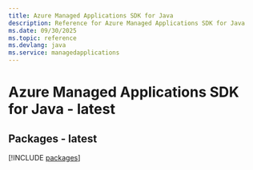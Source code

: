 ```yaml
---
title: Azure Managed Applications SDK for Java
description: Reference for Azure Managed Applications SDK for Java
ms.date: 09/30/2025
ms.topic: reference
ms.devlang: java
ms.service: managedapplications
---
```

# Azure Managed Applications SDK for Java - latest
## Packages - latest
[!INCLUDE [packages](managed-applications-index.md)]